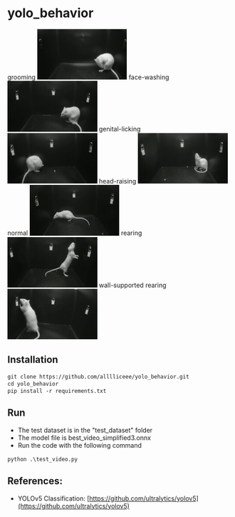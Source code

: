 # yolo_behavior

grooming
<img src="https://github.com/alllliceee/yolo_behavior/raw/main/gif/grooming.gif" title="grooming" width="40%" height="40%" />
face-washing
<img src="https://github.com/alllliceee/yolo_behavior/raw/main/gif/face_washing.gif" title="face-washing" width="40%" height="40%"/>
genital-licking
<img src="https://github.com/alllliceee/yolo_behavior/raw/main/gif/genital_licking.gif" title="genital-licking" width="40%" height="40%" />
head-raising
<img src="https://github.com/alllliceee/yolo_behavior/raw/main/gif/head_raising.gif" title="head-raising" width="40%" height="40%" />
normal
<img src="https://github.com/alllliceee/yolo_behavior/raw/main/gif/normal.gif" title="normal" width="40%" height="40%" />
rearing
<img src="https://github.com/alllliceee/yolo_behavior/raw/main/gif/rearing.gif" title="rearing" width="40%" height="40%" />
wall-supported rearing
<img src="https://github.com/alllliceee/yolo_behavior/raw/main/gif/wall_supported_rearing.gif" title="wall-supported rearing" width="40%" height="40%" />

## Installation
```shell
git clone https://github.com/alllliceee/yolo_behavior.git
cd yolo_behavior
pip install -r requirements.txt
```

## Run
 * The test dataset is in the "test_dataset" folder
 * The model file is best_video_simplified3.onnx
 * Run the code with the following command
```shell
python .\test_video.py
```

## References:
* YOLOv5 Classification: [https://github.com/ultralytics/yolov5](https://github.com/ultralytics/yolov5)
